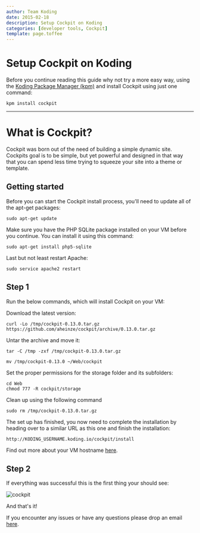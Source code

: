 ```yaml
---
author: Team Koding
date: 2015-02-18
description: Setup Cockpit on Koding
categories: [developer tools, Cockpit]
template: page.toffee
---
```


# Setup Cockpit on Koding

Before you continue reading this guide why not try a more easy way, using the [Koding Package Manager (kpm)](http://learn.koding.com/guides/getting-started-kpm/) and install Cockpit using just one command:

```
kpm install cockpit
```

***

# What is Cockpit?

Cockpit was born out of the need of building a simple dynamic site. Cockpits goal is to be simple, but yet powerful and designed in that way that you can spend less time trying to squeeze your site into a theme or template.

## Getting started

Before you can start the Cockpit install process, you'll need to update all of the apt-get packages:

```
sudo apt-get update
```

Make sure you have the PHP SQLite package installed on your VM before you continue. You can install it using this command:

```
sudo apt-get install php5-sqlite
```

Last but not least restart Apache:

```
sudo service apache2 restart
```

## Step 1

Run the below commands, which will install Cockpit on your VM:

Download the latest version:

```
curl -Lo /tmp/cockpit-0.13.0.tar.gz https://github.com/aheinze/cockpit/archive/0.13.0.tar.gz
```

Untar the archive and move it:

```
tar -C /tmp -zxf /tmp/cockpit-0.13.0.tar.gz

mv /tmp/cockpit-0.13.0 ~/Web/cockpit
```

Set the proper permissions for the storage folder and its subfolders:

```
cd Web
chmod 777 -R cockpit/storage
```

Clean up using the following command

```
sudo rm /tmp/cockpit-0.13.0.tar.gz
```

The set up has finished, you now need to complete the installation by heading over to a similar URL as this one and finish the installation:

```
http://KODING_USERNAME.koding.io/cockpit/install
```

Find out more about your VM hostname [here](http://learn.koding.com/faq/vm-hostname/).

## Step 2

If everything was successful this is the first thing your should see:

![cockpit](ccp1.png)

And that's it!

If you encounter any issues or have any questions please drop an email [here](mailto:support@koding.com).

